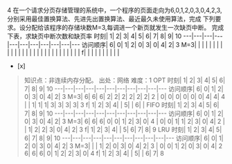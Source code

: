 4
在一个请求分页存储管理的系统中，一个程序的页面走向为6,0,1,2,0,3,0,4,2,3,分别采用最佳置换算法、先进先出置换算法、最近最久未使用算法，完成
下列要求。设分配给该程序的存储块数M=3,每调进一个新页就发生一次缺页中断。
完成下表，求缺页中断次数和缺页率
时刻| 1| 2| 3| 4| 5| 6| 7| 8| 9| 10
---|---|---|---|---|---|---|---|---|---|---
访问顺序| 6| 0| 1| 2| 0| 3| 0| 4| 2| 3
M=3| | | | | | | | | |
| | | | | | | | |
| | | | | | | | |
f| | | | | | | | | |
- [x]  

> 知识点：非连续内存分配。
> 出处：网络
> 难度：1
> OPT
> 时刻| 1| 2| 3| 4| 5| 6| 7| 8| 9| 10
> ---|---|---|---|---|---|---|---|---|---|---
> 访问顺序| 6| 0| 1| 2| 0| 3| 0| 4| 2| 3
> M=3| 6| 6| 6| 2| 2| 2| 2| 2| 2| 2
> | 0| 0| 0| 0| 0| 0| 4| 4| 4
> | | 1| 1| 1| 3| 3| 3| 3| 3
> f| 1| 2| 3| 4| | 5| | 6| |
> FIFO
> 时刻| 1| 2| 3| 4| 5| 6| 7| 8| 9| 10
> ---|---|---|---|---|---|---|---|---|---|---
> 访问顺序| 6| 0| 1| 2| 0| 3| 0| 4| 2| 3
> M=3| 6| 6| 6| 0| 0| 1| 2| 3| 0| 4
> | 0| 0| 1| 1| 2| 3| 0| 4| 2
> | | 1| 2| 2| 3| 0| 4| 2| 3
> f| 1| 2| 3| 4| | 5| 6| 7| 8| 9
> LRU
> 时刻| 1| 2| 3| 4| 5| 6| 7| 8| 9| 10
> ---|---|---|---|---|---|---|---|---|---|---
> 访问顺序| 6| 0| 1| 2| 0| 3| 0| 4| 2| 3
> M=3| | | 1| 2| 0| 3| 0| 4| 2| 3
> | 0| 0| 1| 2| 0| 3| 0| 4| 2
> 6| 6| 6| 0| 1| 2| 2| 3| 0| 4
> f| 1| 2| 3| 4| | 5| | 6| 7| 8
